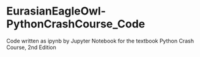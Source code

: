 # EurasianEagleOwl-PythonCrashCourse_Code
Code written as ipynb by Jupyter Notebook for the textbook Python Crash Course, 2nd Edition
